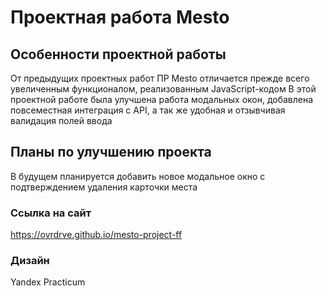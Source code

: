 # Проектная работа Mesto
## Особенности проектной работы
От предыдущих проектных работ ПР Mesto отличается прежде всего увеличенным функционалом, реализованным JavaScript-кодом
В этой проектной работе была улучшена работа модальных окон, добавлена повсеместная интеграция с API, а так же удобная и отзывчивая валидация полей ввода
## Планы по улучшению проекта
В будущем планируется добавить новое модальное окно с подтверждением удаления карточки места
### Ссылка на сайт
https://ovrdrve.github.io/mesto-project-ff
### Дизайн
Yandex Practicum
